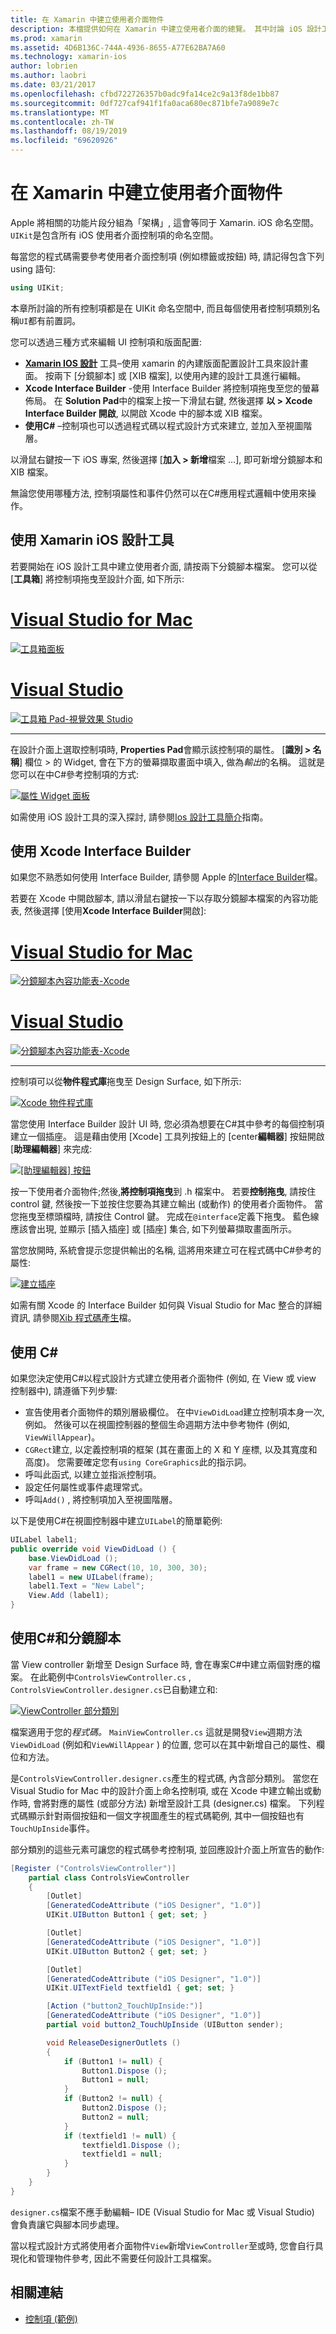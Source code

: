 ```yaml
---
title: 在 Xamarin 中建立使用者介面物件
description: 本檔提供如何在 Xamarin 中建立使用者介面的總覽。 其中討論 iOS 設計工具、Xcode Interface Builder、 C#和分鏡腳本。
ms.prod: xamarin
ms.assetid: 4D6B136C-744A-4936-8655-A77E62BA7A60
ms.technology: xamarin-ios
author: lobrien
ms.author: laobri
ms.date: 03/21/2017
ms.openlocfilehash: cfbd722726357b0adc9fa14ce2c9a13f8de1bb87
ms.sourcegitcommit: 0df727caf941f1fa0aca680ec871bfe7a9089e7c
ms.translationtype: MT
ms.contentlocale: zh-TW
ms.lasthandoff: 08/19/2019
ms.locfileid: "69620926"
---
```

# <a name="creating-user-interface-objects-in-xamarinios"></a>在 Xamarin 中建立使用者介面物件

Apple 將相關的功能片段分組為「架構」, 這會等同于 Xamarin. iOS 命名空間。 `UIKit`是包含所有 iOS 使用者介面控制項的命名空間。

每當您的程式碼需要參考使用者介面控制項 (例如標籤或按鈕) 時, 請記得包含下列 using 語句:

```csharp
using UIKit;
```

本章所討論的所有控制項都是在 UIKit 命名空間中, 而且每個使用者控制項類別名稱`UI`都有前置詞。

您可以透過三種方式來編輯 UI 控制項和版面配置:

- **[Xamarin IOS 設計](~/ios/user-interface/designer/index.md)** 工具–使用 xamarin 的內建版面配置設計工具來設計畫面。 按兩下 [分鏡腳本] 或 [XIB 檔案], 以使用內建的設計工具進行編輯。
- **Xcode Interface Builder** -使用 Interface Builder 將控制項拖曳至您的螢幕佈局。 在  **Solution Pad**中的檔案上按一下滑鼠右鍵, 然後選擇 **以 > Xcode Interface Builder 開啟**, 以開啟 Xcode 中的腳本或 XIB 檔案。
- **使用C#**  –控制項也可以透過程式碼以程式設計方式來建立, 並加入至視圖階層。

以滑鼠右鍵按一下 iOS 專案, 然後選擇 [**加入 > 新增**檔案 ...], 即可新增分鏡腳本和 XIB 檔案。

無論您使用哪種方法, 控制項屬性和事件仍然可以在C#應用程式邏輯中使用來操作。

## <a name="using-xamarin-ios-designer"></a>使用 Xamarin iOS 設計工具

若要開始在 iOS 設計工具中建立使用者介面, 請按兩下分鏡腳本檔案。 您可以從 [**工具箱**] 將控制項拖曳至設計介面, 如下所示:

# <a name="visual-studio-for-mactabmacos"></a>[Visual Studio for Mac](#tab/macos)

 [![](creating-ui-objects-images/image2b.png "工具箱面板")](creating-ui-objects-images/image2b.png#lightbox)
 
# <a name="visual-studiotabwindows"></a>[Visual Studio](#tab/windows)

 [![](creating-ui-objects-images/image2b-vs.png "工具箱 Pad-視覺效果 Studio")](creating-ui-objects-images/image2b.png#lightbox)
 
-----

在設計介面上選取控制項時, **Properties Pad**會顯示該控制項的屬性。 [**識別 > 名稱**] 欄位 > 的 Widget, 會在下方的螢幕擷取畫面中填入, 做為*輸出*的名稱。 這就是您可以在中C#參考控制項的方式:

 [![](creating-ui-objects-images/image3b.png "屬性 Widget 面板")](creating-ui-objects-images/image3b.png#lightbox)

如需使用 iOS 設計工具的深入探討, 請參閱[Ios 設計工具簡介](~/ios/user-interface/designer/introduction.md)指南。

## <a name="using-xcode-interface-builder"></a>使用 Xcode Interface Builder

如果您不熟悉如何使用 Interface Builder, 請參閱 Apple 的[Interface Builder](https://developer.apple.com/xcode/interface-builder/)檔。

若要在 Xcode 中開啟腳本, 請以滑鼠右鍵按一下以存取分鏡腳本檔案的內容功能表, 然後選擇 [使用**Xcode Interface Builder**開啟]:

# <a name="visual-studio-for-mactabmacos"></a>[Visual Studio for Mac](#tab/macos)

 [![](creating-ui-objects-images/imagexcode.png "分鏡腳本內容功能表-Xcode")](creating-ui-objects-images/imagexcode.png#lightbox)
 
# <a name="visual-studiotabwindows"></a>[Visual Studio](#tab/windows)

[![](creating-ui-objects-images/imagexcode-vs.png "分鏡腳本內容功能表-Xcode")](creating-ui-objects-images/imagexcode-vs.png#lightbox)

-----

控制項可以從**物件程式庫**拖曳至 Design Surface, 如下所示:

 [![](creating-ui-objects-images/image5a.png "Xcode 物件程式庫")](creating-ui-objects-images/image5a.png#lightbox)

當您使用 Interface Builder 設計 UI 時, 您必須為想要在C#其中參考的每個控制項建立一個插座。 這是藉由使用 [Xcode] 工具列按鈕上的 [center**編輯器**] 按鈕開啟 [**助理編輯器**] 來完成:

 [![](creating-ui-objects-images/image6a.png "[助理編輯器] 按鈕")](creating-ui-objects-images/image6a.png#lightbox)

按一下使用者介面物件;然後,**將控制項拖曳**到 .h 檔案中。 若要**控制拖曳**, 請按住 control 鍵, 然後按一下並按住您要為其建立輸出 (或動作) 的使用者介面物件。 當您拖曳至標頭檔時, 請按住 Control 鍵。 完成在`@interface`定義下拖曳。 藍色線應該會出現, 並顯示 [插入插座] 或 [插座] 集合, 如下列螢幕擷取畫面所示。

當您放開時, 系統會提示您提供輸出的名稱, 這將用來建立可在程式碼中C#參考的屬性:

 [![](creating-ui-objects-images/image8a.png "建立插座")](creating-ui-objects-images/image8a.png#lightbox)

如需有關 Xcode 的 Interface Builder 如何與 Visual Studio for Mac 整合的詳細資訊, 請參閱[Xib 程式碼產生](~/ios/internals/xib-code-generation.md#generated)檔。

## <a name="using-c"></a>使用 C\#

如果您決定使用C#以程式設計方式建立使用者介面物件 (例如, 在 View 或 view 控制器中), 請遵循下列步驟:

- 宣告使用者介面物件的類別層級欄位。 在中`ViewDidLoad`建立控制項本身一次, 例如。 然後可以在視圖控制器的整個生命週期方法中參考物件 (例如,
`ViewWillAppear`)。
- `CGRect`建立, 以定義控制項的框架 (其在畫面上的 X 和 Y 座標, 以及其寬度和高度)。 您需要確定您有`using CoreGraphics`此的指示詞。
- 呼叫此函式, 以建立並指派控制項。
- 設定任何屬性或事件處理常式。
- 呼叫`Add()` , 將控制項加入至視圖階層。

以下是使用C#在視圖控制器中建立`UILabel`的簡單範例:

```csharp
UILabel label1;
public override void ViewDidLoad () {
    base.ViewDidLoad ();
    var frame = new CGRect(10, 10, 300, 30);
    label1 = new UILabel(frame);
    label1.Text = "New Label";
    View.Add (label1);
}
```

<a name="partial_classes" />

## <a name="using-c-and-storyboards"></a>使用C#和分鏡腳本

當 View controller 新增至 Design Surface 時, 會在專案C#中建立兩個對應的檔案。 在此範例中`ControlsViewController.cs` , `ControlsViewController.designer.cs`已自動建立和:

 [![](creating-ui-objects-images/image9b.png "ViewController 部分類別")](creating-ui-objects-images/image9b.png#lightbox)

檔案適用于您的*程式碼。* `MainViewController.cs` 這就是開發`View`週期方法`ViewDidLoad` (例如和`ViewWillAppear` ) 的位置, 您可以在其中新增自己的屬性、欄位和方法。

是`ControlsViewController.designer.cs`產生的程式碼, 內含部分類別。 當您在 Visual Studio for Mac 中的設計介面上命名控制項, 或在 Xcode 中建立輸出或動作時, 會將對應的屬性 (或部分方法) 新增至設計工具 (designer.cs) 檔案。 下列程式碼顯示針對兩個按鈕和一個文字視圖產生的程式碼範例, 其中一個按鈕也有`TouchUpInside`事件。

部分類別的這些元素可讓您的程式碼參考控制項, 並回應設計介面上所宣告的動作:

```csharp
[Register ("ControlsViewController")]
    partial class ControlsViewController
    {
        [Outlet]
        [GeneratedCodeAttribute ("iOS Designer", "1.0")]
        UIKit.UIButton Button1 { get; set; }

        [Outlet]
        [GeneratedCodeAttribute ("iOS Designer", "1.0")]
        UIKit.UIButton Button2 { get; set; }

        [Outlet]
        [GeneratedCodeAttribute ("iOS Designer", "1.0")]
        UIKit.UITextField textfield1 { get; set; }

        [Action ("button2_TouchUpInside:")]
        [GeneratedCodeAttribute ("iOS Designer", "1.0")]
        partial void button2_TouchUpInside (UIButton sender);

        void ReleaseDesignerOutlets ()
        {
            if (Button1 != null) {
                Button1.Dispose ();
                Button1 = null;
            }
            if (Button2 != null) {
                Button2.Dispose ();
                Button2 = null;
            }
            if (textfield1 != null) {
                textfield1.Dispose ();
                textfield1 = null;
            }
        }
    }
}
```

`designer.cs`檔案不應手動編輯– IDE (Visual Studio for Mac 或 Visual Studio) 會負責讓它與腳本同步處理。

當以程式設計方式將使用者介面物件`View`新增`ViewController`至或時, 您會自行具現化和管理物件參考, 因此不需要任何設計工具檔案。



## <a name="related-links"></a>相關連結

- [控制項 (範例)](https://docs.microsoft.com/samples/xamarin/ios-samples/controls)
